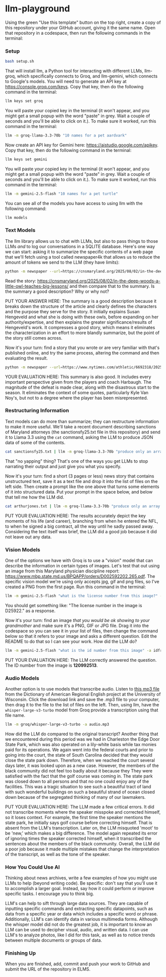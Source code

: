 # llm-playground

Using the green "Use this template" button on the top right, create a copy of this repository under your GitHub account, giving it the same name. Open that repository in a codespace, then run the following commands in the terminal:

### Setup

```bash
bash setup.sh
```

That will install llm, a Python tool for interacting with different LLMs, llm-groq, which specifically connects to Groq, and llm-gemini, which connects to Google's models. You will need to generate an API key at https://console.groq.com/keys. Copy that key, then do the following command in the terminal:

```bash
llm keys set groq
```

You will paste your copied key in the terminal (it won't appear, and you might get a small popup with the word "paste" in grey. Wait a couple of seconds and you'll be able to click on it.). To make sure it worked, run this command in the terminal:

```bash
llm -m groq-llama-3.3-70b "10 names for a pet aardvark"
```

Now create an API key for Gemini here: https://aistudio.google.com/apikey. Copy that key, then do the following command in the terminal:

```bash
llm keys set gemini
```

You will paste your copied key in the terminal (it won't appear, and you might get a small popup with the word "paste" in grey. Wait a couple of seconds and you'll be able to click on it.). To make sure it worked, run this command in the terminal:

```bash
llm -m gemini-2.5-flash "10 names for a pet turtle"
```

You can see all of the models you have access to using llm with the following command:

```bash
llm models
```

### Text Models

The llm library allows us to chat with LLMs, but also to pass things to those LLMs _and_ to log our conversations in a SQLITE database. Here's one way we can start: asking it to summarize the specific contents of a web page that we'll fetch using a tool called newspaper4k that allows us to reduce the amount of tokens we send to the LLM (they have limits):

```bash
python -m newspaper --url=https://cnsmaryland.org/2025/08/02/in-the-deep-woods-a-little-owl-teaches-big-lessons/ -of=text | llm -m groq/openai/gpt-oss-120b "summarize this story in 3 paragraphs"
```

Read the story: https://cnsmaryland.org/2025/08/02/in-the-deep-woods-a-little-owl-teaches-big-lessons/ and then compare that to the summary. Is the summary a good description? Why or why not?

PUT YOUR ANSWER HERE: The summary is a good description because it breaks down the structure of the article and clearly defines the characters and the purpose they serve for the story. It initially explains Susan Hengeveld and what she is doing with these owls, before expanding on her authority/expertise, and then explains the greater significance/results of Hengeveld's work. It compresses a good story, which means it eliminates the characterization in an effort to more blandly summarize, but the point of the story still comes across.

Now it's your turn: find a story that you wrote or are very familiar with that's published online, and try the same process, altering the command and then evaluating the result.

```bash
python -m newspaper --url=https://www.nytimes.com/athletic/6692318/2025/10/05/ravens-loss-john-harbaugh-texans/ -of=text | llm -m groq/openai/gpt-oss-120b "summarize this story in 3 paragraphs"
```

YOUR EVALUATION HERE: This summary is also good. It includes every important perspective given from the players and coach Harbaugh. The magnitude of the defeat is made clear, along with the disastrous start to the season. It eliminates the context of some quotes, particularly Kyle Van Noy's, but not to a degree where the player has been misrepresented.

### Restructuring Information

Text models can do more than summarize; they can restructure information to make it more useful. We'll take a recent document describing sanctions of Maryland attorneys (the sanctionsfy25.txt file in this repository) and send it to Llama 3.3 using the `cat` command, asking the LLM to produce JSON data of some of the contents.

```bash
cat sanctionsfy25.txt | llm -m groq-llama-3.3-70b "produce only an array of JSON objects based on the text with the following keys: name, sanction, date, description. The date should be in the yyyy-mm-dd format. No yapping." 
```

That "no yapping" thing? That's one of the ways you get LLMs to stop narrating their output and just give you what you specify.

Now it's your turn: find a short (3 pages or less) news story that contains unstructured text, save it as a text file and drop it into the list of files on the left side. Then create a prompt like the one above that turns some elements of it into structured data. Put your prompt in the space below, and below that tell me how the LLM did.

```bash
cat arthurjones.txt | llm -m groq-llama-3.3-70b "produce only an array of JSON objects based on the text with the following keys: name, sanction, date, description. The date should be in the yyyy-mm-dd format. No yapping." 
```

PUT YOUR EVALUATION HERE: The results accurately depict the key moments of his life (and career), branching from when he entered the NFL, to when he signed a big contract, all the way until he sadly passed away. Considering the text itself was brief, the LLM did a good job because it did not leave out any data.

### Vision Models

One of the options we have with Groq is to use a "vision" model that can describe the information in certain types of images. Let's test that out using an image from this Maryland physician discipline report: https://www.mbp.state.md.us/BPQAPP/orders/D002592202.265.pdf. The specific vision model we're using only accepts jpg, gif and png files, so I've created a PNG from the first page. Run this command in the terminal:

```bash
llm -m gemini-2.5-flash "what is the license number from this image?" -a md_doc.png
```

You should get something like: "The license number in the image is D25922." as a response.

Now it's your turn: find an image _that you would be ok showing to your grandmother_ and make sure it's a PNG, GIF or JPG file. Drag it into the codespace so you can see it in your list of files, then change the command below so that it refers to your image and asks a different question. Edit the README to do that so I can see your work. How did the LLM do?

```bash
llm -m gemini-2.5-flash "what is the id number from this image" -a idfront.jpg 
```

PUT YOUR EVALUATION HERE: The LLM correctly answered the question.
The ID number from the image is **120992513**.


### Audio Models

Another option is to use models that transcribe audio. Listen to [this mp3 file](https://dare.wisc.edu/audio/south-carolina-desegregating-edisto-state-park/) from the Dictionary of American Regional English project at the University of Wisconsin. Click the download link and save the .mp3 file to your computer, then drag it to the file to the list of files on the left. Then, using llm, have the `whisper-large-v3-turbo` model from Groq provide a transcription using that file name.

```bash
llm -m groq/whisper-large-v3-turbo -a audio.mp3 
```

How did the LLM do compared to the original transcript?
 Another thing that we encountered during this period was we had in Charleston the Edge Door State Park, which was also operated on a lily-white basis while tax monies paid for its operations. We again went into the federal courts and prior to going into the court, the state of South Carolina decided that they would close the state park down. Therefore, when we reached the court several days later, it was looked upon as a new case. However, the members of the black community did not feel too badly about it because they They were satisfied with the fact that the golf course was coming in. The state park was closed down to all persons and that no one could enjoy any of the facilities. This was a tragic situation to see such a beautiful tract of land with such wonderful buildings on such a beautiful strand of ocean closed down because of the segregated thinking of many of our lawmakers.

PUT YOUR EVALUATION HERE: The LLM made a few critical errors. It did not transcribe moments where the speaker misspoke and corrected himself, so it loses context. For example, the first time the speaker mentions the state park, he initially says golf course before correcting himself. That is absent from the LLM's transcription. Later on, the LLM misquoted 'moot' to be 'new,' which makes a big difference. The model again repeated its error of ignoring times the speaker corrected himself, when it transcribed the sentences about the members of the black community. Overall, the LLM did a poor job because it made multiple mistakes that change the interpretation of the transcript, as well as the tone of the speaker.

### How You Could Use AI

Thinking about news archives, write a few examples of how you might use LLMs to help (beyond writing code). Be specific: don't say that you'll use it to accomplish a larger goal. Instead, say how it could perform or improve specific tasks. I encourage you to think big.

LLM's can help to sift through large data sources. They are capable of inputting specific commands and extracting specific datapoints, such as data from a specific year or data which includes a specific word or phrase. Additionally, LLM's can identify data in various multimedia forms. Although the whisper model did not do the greatest job, it is important to know an LLM can be used to decipher visual, audio, and written data. I can use LLM's to analyze photos, like I did for this task, as well as to notice trends between multiple documents or groups of data.
### Finishing Up

When you are finished, add, commit and push your work to GitHub and submit the URL of the repository in ELMS.